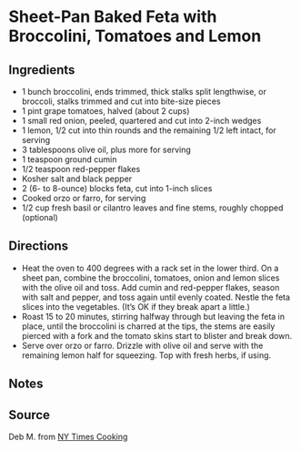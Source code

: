# Sheet-Pan Baked Feta with Broccolini, Tomatoes and Lemon

## Ingredients

- 1 bunch broccolini, ends trimmed, thick stalks split lengthwise, or broccoli, stalks trimmed and cut into bite-size pieces
- 1 pint grape tomatoes, halved (about 2 cups)
- 1 small red onion, peeled, quartered and cut into 2-inch wedges
- 1 lemon, 1/2 cut into thin rounds and the remaining 1/2 left intact, for serving
- 3 tablespoons olive oil, plus more for serving
- 1 teaspoon ground cumin
- 1/2 teaspoon red-pepper flakes
- Kosher salt and black pepper
- 2 (6- to 8-ounce) blocks feta, cut into 1-inch slices
- Cooked orzo or farro, for serving
- 1/2 cup fresh basil or cilantro leaves and fine stems, roughly chopped (optional)

## Directions

- Heat the oven to 400 degrees with a rack set in the lower third. On a sheet pan, combine the broccolini, tomatoes, onion and lemon slices with the olive oil and toss. Add cumin and red-pepper flakes, season with salt and pepper, and toss again until evenly coated. Nestle the feta slices into the vegetables. (It’s OK if they break apart a little.)
- Roast 15 to 20 minutes, stirring halfway through but leaving the feta in place, until the broccolini is charred at the tips, the stems are easily pierced with a fork and the tomato skins start to blister and break down.
- Serve over orzo or farro. Drizzle with olive oil and serve with the remaining lemon half for squeezing. Top with fresh herbs, if using.

## Notes

## Source

Deb M. from [NY Times Cooking](https://cooking.nytimes.com/recipes/1021277-sheet-pan-baked-feta-with-broccolini-tomatoes-and-lemon)